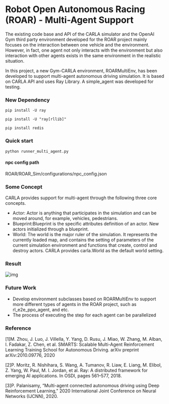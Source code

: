 # Robot Open Autonomous Racing (ROAR) - Multi-Agent Support
The existing code base and API of the CARLA simulator and the OpenAI Gym third party environment developed for the ROAR project mainly focuses on the interaction between one vehicle and the environment. However, in fact, one agent not only interacts with the environment but also interaction with other agents exists in the same environment in the realistic situation.

In this project, a new Gym-CARLA environment, ROARMultiEnv, has been developed to support multi-agent autonomous driving simulation. It is based on CARLA API and uses Ray Library. A simple_agent was developed for testing.

### New Dependency
``` 
pip install -U ray
```
```
pip install -U "ray[rllib]" 
```
```
pip install redis
```

### Quick start
```
python runner_multi_agent.py
```
#### npc config path
ROAR/ROAR_Sim/configurations/npc_config.json
### Some Concept
CARLA provides support for multi-agent through the following three core concepts.
- Actor: Actor is anything that participates in the simulation and can be moved around, for example, vehicles, pedestrians.
- Blueprint:Blueprint is the specific attributes definition of an actor. New actors initialized through a blueprint. 
- World: The world is the major ruler of the simulation. It represents the currently loaded map, and contains the setting of parameters of the current simulation environment and functions that create, control and destroy actors. CARLA provides carla.World as the default world setting. 

### Result
![img](https://lh4.googleusercontent.com/LZ8KGJXVh-fIpk_php4efI__S979uRv423DiCZAv0cTjUXcI04QXbnciYfuGGCGuMVjPR8OWq8Pniw9in-u-FsTym6eoOYGY5yDZfiqkg98BaTtz3Iie3Wiucct7eF3OzJJyhdbl)

### Future Work
- Develop environment subclasses based on ROARMultiEnv to support more different types of agents in the ROAR project, such as rl_e2e_ppo_agent, and etc.
- The process of executing the step for each agent can be parallelized

### Reference
[1]M. Zhou, J. Luo, J. Villella, Y. Yang, D. Rusu, J. Miao, W. Zhang, M. Alban, I. Fadakar, Z. Chen, et al. SMARTS: Scalable Multi-Agent Reinforcement Learning Training School for Autonomous Driving. arXiv preprint arXiv:2010.09776, 2020

[2]P. Moritz, R. Nishihara, S. Wang, A. Tumanov, R. Liaw, E. Liang, M. Elibol, Z. Yang, W. Paul, M. I. Jordan, et al. Ray: A distributed framework for emerging AI applications. In OSDI, pages 561–577, 2018.

[3]P. Palanisamy, “Multi-agent connected autonomous driving using Deep Reinforcement Learning,” 2020 International Joint Conference on Neural Networks (IJCNN), 2020. 

